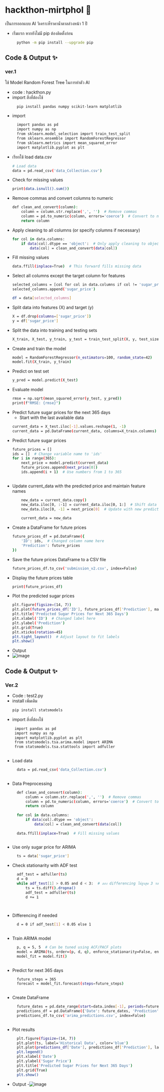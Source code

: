 # hackthon-mirtphol 🚀
เป็นการออกแบบ AI วิเคราะห็ราคาน้ำตาลล่วงหน้า 1 ปี
- เริ่มเเรก หากยังไม่มี pip ต้องติดตั้งก่อน
  ```bash
    python -m pip install --upgrade pip

## Code & Output ✨
  ### ver.1
  ใช้ Model Random Forest Tree ในการทำตัว AI
  - code : hackthon.py
  - import สิ่งที่ต้องใช้
    ```bash
      pip install pandas numpy scikit-learn matplotlib
  - import
    ```bash
      import pandas as pd
      import numpy as np
      from sklearn.model_selection import train_test_split
      from sklearn.ensemble import RandomForestRegressor
      from sklearn.metrics import mean_squared_error
      import matplotlib.pyplot as plt
  - เรียกใช้ load data.csv 
    ```bash
    # Load data
    data = pd.read_csv('data_Collection.csv')
  - Check for missing values 
    ```bash
    print(data.isnull().sum())
    
  - Remove commas and convert columns to numeric
    ```bash
    def clean_and_convert(column):
        column = column.str.replace(',', '')  # Remove commas
        column = pd.to_numeric(column, errors='coerce')  # Convert to numeric, set errors to NaN
        return column
    
  - Apply cleaning to all columns (or specify columns if necessary)
    ```bash
    for col in data.columns:
        if data[col].dtype == 'object':  # Only apply cleaning to object type columns
            data[col] = clean_and_convert(data[col])
    
  - Fill missing values
    ```bash
    data.ffill(inplace=True)  # This forward fills missing data
    
  - Select all columns except the target column for features
    ```bash
    selected_columns = [col for col in data.columns if col != 'sugar_price']
    selected_columns.append('sugar_price')
    
    df = data[selected_columns]
    
  - Split data into features (X) and target (y)
    ```bash
    X = df.drop(columns=['sugar_price'])
    y = df['sugar_price']
  - Split the data into training and testing sets
    ```bash
    X_train, X_test, y_train, y_test = train_test_split(X, y, test_size=0.2, shuffle=False)
    
  - Create and train the model
    ```bash
    model = RandomForestRegressor(n_estimators=100, random_state=42)
    model.fit(X_train, y_train)
    
  - Predict on test set
    ```bash
    y_pred = model.predict(X_test)
    
  - Evaluate model
    ```bash
    rmse = np.sqrt(mean_squared_error(y_test, y_pred))
    print(f"RMSE: {rmse}")
    
  - Predict future sugar prices for the next 365 days
     - Start with the last available data
    ```bash
    current_data = X_test.iloc[-1].values.reshape(1, -1)
    current_data = pd.DataFrame(current_data, columns=X_train.columns)  # Add feature names
    
  - Predict future sugar prices
    ```bash
    future_prices = []
    ids = []  # Change variable name to 'ids'
    for i in range(365):
        next_price = model.predict(current_data)
        future_prices.append(next_price[0])
        ids.append(i + 1)  # Use numbers from 1 to 365
        
  - Update current_data with the predicted price and maintain feature names
    ```bash
        new_data = current_data.copy()
        new_data.iloc[0, :-1] = current_data.iloc[0, 1:]  # Shift data to the left
        new_data.iloc[0, -1] = next_price[0]  # Update with new prediction
        
        current_data = new_data
    
  - Create a DataFrame for future prices
    ```bash
    future_prices_df = pd.DataFrame({
        'ID': ids,  # Changed column name here
        'Prediction': future_prices
    })
    
  - Save the future prices DataFrame to a CSV file
    ```bash
    future_prices_df.to_csv('submission_v2.csv', index=False)
    
  - Display the future prices table
    ```bash
    print(future_prices_df)
    
  - Plot the predicted sugar prices
    ```bash
    plt.figure(figsize=(14, 7))
    plt.plot(future_prices_df['ID'], future_prices_df['Prediction'], marker='o', linestyle='-', color='b')  # Changed column name here
    plt.title('Predicted Sugar Prices for Next 365 Days')
    plt.xlabel('ID')  # Changed label here
    plt.ylabel('Prediction')
    plt.grid(True)
    plt.xticks(rotation=45)
    plt.tight_layout()  # Adjust layout to fit labels
    plt.show()
  - Output
  - ![image](https://github.com/user-attachments/assets/0046a6ae-83f6-4e9c-917b-e38de6914415)

## Code & Output ✨
  ### Ver.2
  - Code : test2.py
  -  install เพิ่มเติม
      ```bash
      pip install statsmodels
  -  import สิ่งที่ต้องใช้
     ```bash
      import pandas as pd
      import numpy as np
      import matplotlib.pyplot as plt
      from statsmodels.tsa.arima.model import ARIMA
      from statsmodels.tsa.stattools import adfuller
      
  - Load data
    ```bash
      data = pd.read_csv('data_Collection.csv')
      
  - Data Preprocessing
    ```bash
      def clean_and_convert(column):
          column = column.str.replace(',', '')  # Remove commas
          column = pd.to_numeric(column, errors='coerce')  # Convert to numeric
          return column
      
      for col in data.columns:
          if data[col].dtype == 'object':
              data[col] = clean_and_convert(data[col])
      
      data.ffill(inplace=True)  # Fill missing values
      
  - Use only sugar price for ARIMA
    ```bash
      ts = data['sugar_price']
  - Check stationarity with ADF test
    ```bash
      adf_test = adfuller(ts)
      d = 0
      while adf_test[1] > 0.05 and d < 3:  # ลอง differencing ได้สูงสุด 3 รอบ
          ts = ts.diff().dropna()
          adf_test = adfuller(ts)
          d += 1
      
      
  - Differencing if needed
    ```bash
      d = 0 if adf_test[1] < 0.05 else 1
      
  - Train ARIMA model
    ```bash
      p, q = 5, 5  # Can be tuned using ACF/PACF plots
      model = ARIMA(ts, order=(p, d, q), enforce_stationarity=False, enforce_invertibility=False)
      model_fit = model.fit()
      
  - Predict for next 365 days
    ```bash
      future_steps = 365
      forecast = model_fit.forecast(steps=future_steps)
      
  - Create DataFrame
    ```bash
      future_dates = pd.date_range(start=data.index[-1], periods=future_steps + 1)[1:]
      predictions_df = pd.DataFrame({'Date': future_dates, 'Prediction': forecast})
      predictions_df.to_csv('arima_predictions.csv', index=False)
      
  - Plot results
    ```bash
      plt.figure(figsize=(14, 7))
      plt.plot(ts, label='Historical Data', color='blue')
      plt.plot(predictions_df['Date'], predictions_df['Prediction'], label='Forecast', color='red')
      plt.legend()
      plt.xlabel('Date')
      plt.ylabel('Sugar Price')
      plt.title('Predicted Sugar Prices for Next 365 Days')
      plt.grid(True)
      plt.show()
  - Output
  -![image](https://github.com/user-attachments/assets/3d499edb-828b-49de-95f5-8fb69f944fe1)
